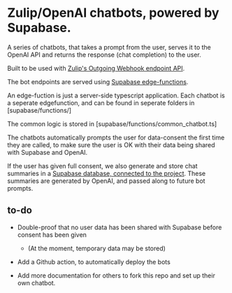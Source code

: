 # Zulip/OpenAI chatbots, powered by Supabase.

A series of chatbots, that takes a prompt from the user, serves it to the OpenAI API and returns the response (chat completion) to the user.

Built to be used with [Zulip's Outgoing Webhook endpoint API](https://zulip.com/api/outgoing-webhooks).

The bot endpoints are served using [Supabase edge-functions](https://supabase.com/docs/guides/functions).

An edge-fuction is just a server-side typescript application. Each chatbot is a seperate edgefunction, and can be found in seperate folders in [supabase/functions/]

The common logic is stored in [supabase/functions/common_chatbot.ts]

The chatbots automatically prompts the user for data-consent the first time they are called, to make sure the user is OK with their data being shared with Supabase and OpenAI.

If the user has given full consent, we also generate and store chat summaries in a [Supabase database, connected to the project](https://supabase.com/docs/guides/database).
These summaries are generated by OpenAI, and passed along to future bot prompts.

## to-do

- Double-proof that no user data has been shared with Supabase before consent has been given
  - (At the moment, temporary data may be stored)

- Add a Github action, to automatically deploy the bots

- Add more documentation for others to fork this repo and set up their own chatbot.
